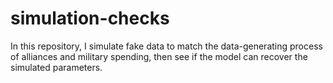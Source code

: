 # simulation-checks

In this repository, I simulate fake data to match the data-generating process of alliances and military spending, then see if the model can recover the simulated parameters. 
